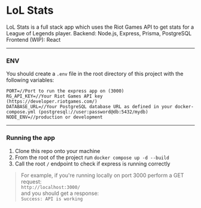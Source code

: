 # LoL Stats
LoL Stats is a full stack app which uses the Riot Games API to get stats for a League of Legends player.
Backend: Node.js, Express, Prisma, PostgreSQL  
Frontend (WIP): React

---

### ENV
You should create a `.env` file in the root directory of this project with the following variables:
```
PORT=//Port to run the express app on (3000)
RG_API_KEY=//Your Riot Games API key (https://developer.riotgames.com/)
DATABASE_URL=//Your PostgreSQL database URL as defined in your docker-compose.yml (postgresql://user:password@db:5432/mydb)
NODE_ENV=//production or development
```

---

### Running the app
1. Clone this repo onto your machine
2. From the root of the project run `docker compose up -d --build`
3. Call the root `/` endpoint to check if express is running correctly
> For example, if you're running locally on port 3000 perform a GET request:  
> `http://localhost:3000/`  
> and you should get a response:  
> `Success: API is working`  